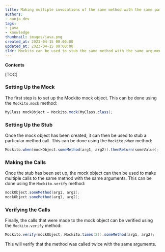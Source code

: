 ```yaml
---
title: Making multiple invocations of the same method with the same parameters using mockito
authors:
- nanja_dev
tags:
- java
- knowledge
thumbnail: images/java.png
created_at: 2023-04-15 00:00:00
updated_at: 2023-04-15 00:00:00
tldr: Mockito can be used to stub the same method with the same arguments multiple times using the `doAnswer()` or `doReturn()` methods.
---
```


**Contents**

[TOC]

### Setting Up the Mock

The first step is to set up the Mockito mock object. This can be done using the `Mockito.mock` method:

```java
MyClass mockObject = Mockito.mock(MyClass.class);
```

### Setting Up the Stub

Once the mock object has been created, it can then be used to stub a particular method call. This can be done using the `Mockito.when` method:

```java
Mockito.when(mockObject.someMethod(arg1, arg2)).thenReturn(someValue);
```

### Making the Calls

Once the stub has been set up, the mock object can then be used to make multiple calls to the same method with the same arguments. This can be done using the `Mockito.verify` method:

```java
mockObject.someMethod(arg1, arg2);
mockObject.someMethod(arg1, arg2);
```

### Verifying the Calls

Finally, the calls that were made to the mock object can be verified using the `Mockito.verify` method:

```java
Mockito.verify(mockObject, Mockito.times(2)).someMethod(arg1, arg2);
```

This will verify that the method was called twice with the same arguments.
